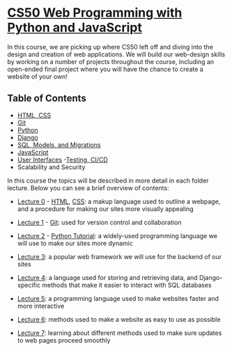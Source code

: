 # [CS50 Web Programming with Python and JavaScript](https://cs50.harvard.edu/web/2020/)

In this course, we are picking up where CS50 left off and diving into the design and creation of web applications. We will build our web-design skills by working on a number of projects throughout the course, including an open-ended final project where you will have the chance to create a website of your own!

## Table of Contents

- [HTML, CSS](https://cs50.harvard.edu/web/2020/weeks/0/)
- [Git](https://cs50.harvard.edu/web/2020/weeks/1/)
- [Python](https://cs50.harvard.edu/web/2020/weeks/2/)
- [Django](https://cs50.harvard.edu/web/2020/weeks/3/)
- [SQL, Models, and Migrations](https://cs50.harvard.edu/web/2020/weeks/4/)
- [JavaScript](https://cs50.harvard.edu/web/2020/weeks/5/)
- [User Interfaces](https://cs50.harvard.edu/web/2020/weeks/6/)
-[Testing, CI/CD](https://cs50.harvard.edu/web/2020/weeks/7/)
- Scalability and Security

In this course the topics will be described in more detail in each folder lecture. Below you can see a brief overview of contents:

- [Lecture 0](lecture0/) - [HTML](https://www.w3schools.com/html/), [CSS](https://www.w3schools.com/css/): a makup language used to outline a webpage, and a procedure for making our sites more visually appealing

- [Lecture 1](lecture1/) - [Git](https://git-scm.com/doc): used for version control and collaboration
  
- [Lecture 2](lecture2/) - [Python Tutorial](https://docs.python.org/3/tutorial/): a widely-used programming language we will use to make our sites more dynamic

- [Lecture 3](lecture3/): a popular web framework we will use for the backend of our sites

- [Lecture 4](lecture4/): a language used for storing and retrieving data, and Django-specific methods that make it easier to interact with SQL databases

- [Lecture 5](lecture5/): a programming language used to make websites faster and more interactive
  
- [Lecture 6](lecture6/): methods used to make a website as easy to use as possible

- [Lecture 7](lecture7/): learning about different methods used to make sure updates to web pages proceed smoothly
